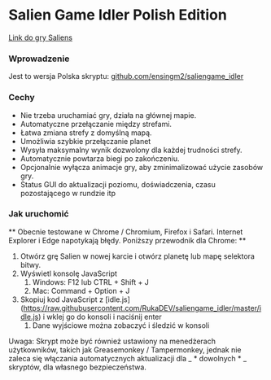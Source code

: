 
# Salien Game Idler Polish Edition

[Link do gry Saliens](https://steamcommunity.com/saliengame/play)

### Wprowadzenie

Jest to wersja Polska skryptu: [github.com/ensingm2/saliengame_idler](https://github.com/ensingm2/saliengame_idler)

### Cechy
* Nie trzeba uruchamiać gry, działa na głównej mapie.
* Automatyczne przełączanie między strefami.
* Łatwa zmiana strefy z domyślną mapą.
* Umożliwia szybkie przełączanie planet
* Wysyła maksymalny wynik dozwolony dla każdej trudności strefy.
* Automatycznie powtarza biegi po zakończeniu.
* Opcjonalnie wyłącza animacje gry, aby zminimalizować użycie zasobów gry.
* Status GUI do aktualizacji poziomu, doświadczenia, czasu pozostającego w rundzie itp

### Jak uruchomić
** Obecnie testowane w Chrome / Chromium, Firefox i Safari. Internet Explorer i Edge napotykają błędy. Poniższy przewodnik dla Chrome: **

1. Otwórz grę Salien w nowej karcie i otwórz planetę lub mapę selektora bitwy.
2. Wyświetl konsolę JavaScript
   1. Windows: F12 lub CTRL + Shift + J
   1. Mac: Command + Option + J
3. Skopiuj kod JavaScript z [idle.js] (https://raw.githubusercontent.com/RukaDEV/saliengame_idler/master/idle.js) i wklej go do konsoli i naciśnij enter
   1. Dane wyjściowe można zobaczyć i śledzić w konsoli

Uwaga: Skrypt może być również ustawiony na menedżerach użytkowników, takich jak Greasemonkey / Tampermonkey, jednak nie zaleca się włączania automatycznych aktualizacji dla _ * dowolnych * _ skryptów, dla własnego bezpieczeństwa.
